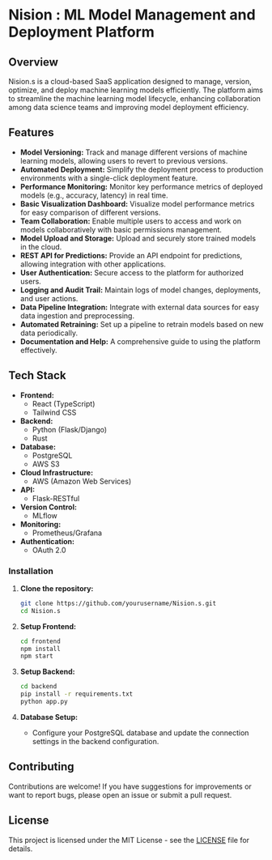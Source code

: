 # Nision : ML Model Management and Deployment Platform

## Overview
Nision.s is a cloud-based SaaS application designed to manage, version, optimize, and deploy machine learning models efficiently. The platform aims to streamline the machine learning model lifecycle, enhancing collaboration among data science teams and improving model deployment efficiency.

## Features

- **Model Versioning:** Track and manage different versions of machine learning models, allowing users to revert to previous versions.
- **Automated Deployment:** Simplify the deployment process to production environments with a single-click deployment feature.
- **Performance Monitoring:** Monitor key performance metrics of deployed models (e.g., accuracy, latency) in real time.
- **Basic Visualization Dashboard:** Visualize model performance metrics for easy comparison of different versions.
- **Team Collaboration:** Enable multiple users to access and work on models collaboratively with basic permissions management.
- **Model Upload and Storage:** Upload and securely store trained models in the cloud.
- **REST API for Predictions:** Provide an API endpoint for predictions, allowing integration with other applications.
- **User Authentication:** Secure access to the platform for authorized users.
- **Logging and Audit Trail:** Maintain logs of model changes, deployments, and user actions.
- **Data Pipeline Integration:** Integrate with external data sources for easy data ingestion and preprocessing.
- **Automated Retraining:** Set up a pipeline to retrain models based on new data periodically.
- **Documentation and Help:** A comprehensive guide to using the platform effectively.

## Tech Stack

- **Frontend:** 
  - React (TypeScript)
  - Tailwind CSS
- **Backend:**
  - Python (Flask/Django)
  - Rust
- **Database:**
  - PostgreSQL
  - AWS S3
- **Cloud Infrastructure:**
  - AWS (Amazon Web Services)
- **API:**
  - Flask-RESTful
- **Version Control:**
  - MLflow
- **Monitoring:**
  - Prometheus/Grafana
- **Authentication:**
  - OAuth 2.0


### Installation

1. **Clone the repository:**

   ```bash
   git clone https://github.com/yourusername/Nision.s.git
   cd Nision.s
   ```

2. **Setup Frontend:**

   ```bash
   cd frontend
   npm install
   npm start
   ```

3. **Setup Backend:**

   ```bash
   cd backend
   pip install -r requirements.txt
   python app.py
   ```

4. **Database Setup:**
   - Configure your PostgreSQL database and update the connection settings in the backend configuration.

## Contributing

Contributions are welcome! If you have suggestions for improvements or want to report bugs, please open an issue or submit a pull request.

## License

This project is licensed under the MIT License - see the [LICENSE](LICENSE) file for details.



